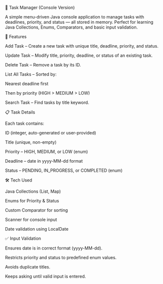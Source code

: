📝 Task Manager (Console Version)

A simple menu-driven Java console application to manage tasks with deadlines, priority, and status — all stored in memory. Perfect for learning Java Collections, Enums, Comparators, and basic input validation.

🚀 Features

Add Task – Create a new task with unique title, deadline, priority, and status.

Update Task – Modify title, priority, deadline, or status of an existing task.

Delete Task – Remove a task by its ID.

List All Tasks – Sorted by:

Nearest deadline first

Then by priority (HIGH > MEDIUM > LOW)

Search Task – Find tasks by title keyword.

📋 Task Details

Each task contains:

ID (integer, auto-generated or user-provided)

Title (unique, non-empty)

Priority – HIGH, MEDIUM, or LOW (enum)

Deadline – date in yyyy-MM-dd format

Status – PENDING, IN_PROGRESS, or COMPLETED (enum)

🛠 Tech Used

Java Collections (List, Map)

Enums for Priority & Status

Custom Comparator for sorting

Scanner for console input

Date validation using LocalDate

✅ Input Validation

Ensures date is in correct format (yyyy-MM-dd).

Restricts priority and status to predefined enum values.

Avoids duplicate titles.

Keeps asking until valid input is entered.
